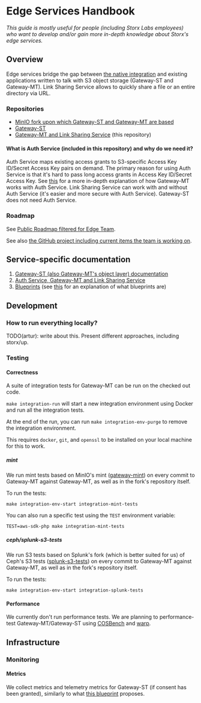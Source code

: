 # Edge Services Handbook

_This guide is mostly useful for people (including Storx Labs employees) who want to develop and/or gain more in-depth knowledge about Storx's edge services._

## Overview

Edge services bridge the gap between [the native integration](https://github.com/storx/uplink) and existing applications written to talk with S3 object storage (Gateway-ST and Gateway-MT). Link Sharing Service allows to quickly share a file or an entire directory via URL.

### Repositories

- [MinIO fork upon which Gateway-ST and Gateway-MT are based](https://github.com/storx/minio)
- [Gateway-ST](https://github.com/storx/gateway-st)
- [Gateway-MT and Link Sharing Service](https://github.com/storx/gateway-mt) (this repository)

<!-- TODO(artur): dependency graph might be nice. -->

#### What is Auth Service (included in this repository) and why do we need it?

Auth Service maps existing access grants to S3-specific Access Key ID/Secret Access Key pairs on demand. The primary reason for using Auth Service is that it's hard to pass long access grants in Access Key ID/Secret Access Key. See [this](https://github.com/storx/gateway-mt/blob/7113bd0a4b0e746da9fa0374f216d23d075c5c17/docs/blueprints/security-auth.md#design) for a more in-depth explanation of how Gateway-MT works with Auth Service. Link Sharing Service can work with and without Auth Service (it's easier and more secure with Auth Service). Gateway-ST does not need Auth Service.

### Roadmap

See [Public Roadmap filtered for Edge Team](https://github.com/orgs/storx/projects/23/views/15?filterQuery=label%3A%22team-edge%22).

See also [the GitHub project including current items the team is working on](https://github.com/orgs/storx/projects/29).

## Service-specific documentation

1. [Gateway-ST (also Gateway-MT's object layer) documentation](https://github.com/storx/gateway-st/blob/main/README.md)
2. [Auth Service, Gateway-MT and Link Sharing Service](README.md)
3. [Blueprints](docs/blueprints/) (see [this](https://github.com/storx/storx/blob/main/docs/blueprints/README.md) for an explanation of what blueprints are)

## Development

### How to run everything locally?

TODO(artur): write about this. Present different approaches, including storx/up.

### Testing

#### Correctness

A suite of integration tests for Gateway-MT can be run on the checked out code.

`make integration-run` will start a new integration environment using Docker and run all the integration tests.

At the end of the run, you can run `make integration-env-purge` to remove the integration environment.

This requires `docker`, `git`, and `openssl` to be installed on your local machine for this to work.

##### mint

We run mint tests based on MinIO's mint ([gateway-mint](https://github.com/storx/gateway-mint)) on every commit to Gateway-MT against Gateway-MT, as well as in the fork's repository itself.

To run the tests:

`make integration-env-start integration-mint-tests`

You can also run a specific test using the `TEST` environment variable:

`TEST=aws-sdk-php make integration-mint-tests`

##### ceph/splunk-s3-tests

We run S3 tests based on Splunk's fork (which is better suited for us) of Ceph's S3 tests ([splunk-s3-tests](https://github.com/storx/splunk-s3-tests)) on every commit to Gateway-MT against Gateway-MT, as well as in the fork's repository itself.

To run the tests:

`make integration-env-start integration-splunk-tests`

#### Performance

We currently don't run performance tests. We are planning to performance-test Gateway-MT/Gateway-ST using [COSBench](https://github.com/intel-cloud/cosbench) and [warp](https://github.com/minio/warp).

## Infrastructure

### Monitoring

#### Metrics

We collect metrics and telemetry metrics for Gateway-ST (if consent has been granted), similarly to what [this blueprint](https://github.com/storx/storx/blob/e486a073cbb812771e30893b4c278f09776acf47/docs/blueprints/uplink-telemetry.md) proposes.
